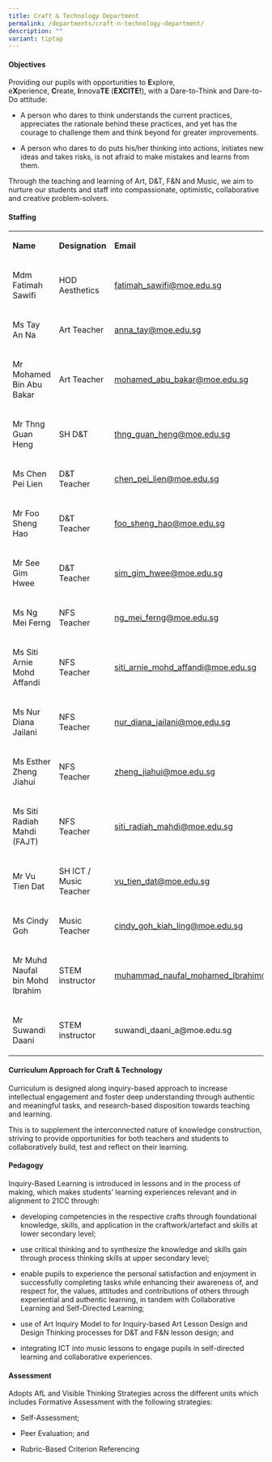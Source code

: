 ```yaml
---
title: Craft & Technology Department
permalink: /departments/craft-n-technology-department/
description: ""
variant: tiptap
---
```

<h4>Objectives</h4>
<p>Providing our pupils with opportunities to&nbsp;<strong>E</strong>xplore,
e<strong>X</strong>perience,&nbsp;<strong>C</strong>reate,&nbsp;<strong>I</strong>nnova<strong>TE</strong>&nbsp;(<strong>EXCITE!</strong>),
with a Dare-to-Think and Dare-to-Do attitude:</p>
<ul data-tight="true" class="tight">
<li>
<p>A person who dares to think understands the current practices, appreciates
the rationale behind these practices, and yet has the courage to challenge
them and think beyond for greater improvements.</p>
</li>
<li>
<p>A person who dares to do puts his/her thinking into actions, initiates
new ideas and takes risks, is not afraid to make mistakes and learns from
them.</p>
</li>
</ul>
<p>Through the teaching and learning of Art, D&amp;T, F&amp;N and Music,
we aim to nurture our students and staff into compassionate, optimistic,
collaborative and creative problem-solvers.</p>
<h4>Staffing</h4>
<table style="minWidth: 75px">
<colgroup>
<col>
<col>
<col>
</colgroup>
<tbody>
<tr>
<td rowspan="1" colspan="1">
<p><strong>Name</strong>
</p>
</td>
<td rowspan="1" colspan="1">
<p><strong>Designation</strong>
</p>
</td>
<td rowspan="1" colspan="1">
<p><strong>Email</strong>
</p>
</td>
</tr>
<tr>
<td rowspan="1" colspan="1">
<p>Mdm Fatimah Sawifi</p>
</td>
<td rowspan="1" colspan="1">
<p>HOD Aesthetics</p>
</td>
<td rowspan="1" colspan="1">
<p><a href="mailto:fatimah_sawifi@moe.edu.sg" rel="noopener noreferrer nofollow" target="">fatimah_sawifi@moe.edu.sg</a>
</p>
</td>
</tr>
<tr>
<td rowspan="1" colspan="1">
<p>Ms Tay An Na</p>
</td>
<td rowspan="1" colspan="1">
<p>Art Teacher</p>
</td>
<td rowspan="1" colspan="1">
<p><a href="mailto:anna_tay@moe.edu.sg" rel="noopener noreferrer nofollow" target="">anna_tay@moe.edu.sg</a>
</p>
</td>
</tr>
<tr>
<td rowspan="1" colspan="1">
<p>Mr Mohamed Bin Abu Bakar</p>
</td>
<td rowspan="1" colspan="1">
<p>Art Teacher</p>
</td>
<td rowspan="1" colspan="1">
<p><a href="mohamed_abu_bakar@moe.edu.sg" rel="noopener noreferrer nofollow" target="_blank">mohamed_abu_bakar@moe.edu.sg</a>
</p>
</td>
</tr>
<tr>
<td rowspan="1" colspan="1">
<p>Mr Thng Guan Heng</p>
</td>
<td rowspan="1" colspan="1">
<p>SH D&amp;T</p>
</td>
<td rowspan="1" colspan="1">
<p><a href="thng_guan_heng@moe.edu.sg" rel="noopener nofollow" target="_blank">thng_guan_heng@moe.edu.sg</a>
</p>
</td>
</tr>
<tr>
<td rowspan="1" colspan="1">
<p>Ms Chen Pei Lien</p>
</td>
<td rowspan="1" colspan="1">
<p>D&amp;T Teacher</p>
</td>
<td rowspan="1" colspan="1">
<p><a href="mailto:chen_pei_lien@moe.edu.sg" rel="noopener noreferrer nofollow" target="">chen_pei_lien@moe.edu.sg</a>
</p>
</td>
</tr>
<tr>
<td rowspan="1" colspan="1">
<p>Mr Foo Sheng Hao</p>
</td>
<td rowspan="1" colspan="1">
<p>D&amp;T Teacher</p>
</td>
<td rowspan="1" colspan="1">
<p><a href="mailto:foo_sheng_hao@moe.edu.sg" rel="noopener noreferrer nofollow" target="">foo_sheng_hao@moe.edu.sg</a>
</p>
</td>
</tr>
<tr>
<td rowspan="1" colspan="1">
<p>Mr See Gim Hwee</p>
</td>
<td rowspan="1" colspan="1">
<p>D&amp;T Teacher</p>
</td>
<td rowspan="1" colspan="1">
<p><a href="sim_gim_hwee@moe.edu.sg" rel="noopener nofollow" target="_blank">sim_gim_hwee@moe.edu.sg</a>
</p>
</td>
</tr>
<tr>
<td rowspan="1" colspan="1">
<p>Ms Ng Mei Ferng</p>
</td>
<td rowspan="1" colspan="1">
<p>NFS Teacher</p>
</td>
<td rowspan="1" colspan="1">
<p><a href="mailto:ng_mei_ferng@moe.edu.sg" rel="noopener noreferrer nofollow" target="">ng_mei_ferng@moe.edu.sg</a>
</p>
</td>
</tr>
<tr>
<td rowspan="1" colspan="1">
<p>Ms Siti Arnie Mohd Affandi</p>
</td>
<td rowspan="1" colspan="1">
<p>NFS Teacher</p>
</td>
<td rowspan="1" colspan="1">
<p><a href="mailto:siti_arnie_mohd_affandi@moe.edu.sg" rel="noopener noreferrer nofollow" target="">siti_arnie_mohd_affandi@moe.edu.sg</a>
</p>
</td>
</tr>
<tr>
<td rowspan="1" colspan="1">
<p>Ms Nur Diana Jailani</p>
</td>
<td rowspan="1" colspan="1">
<p>NFS Teacher</p>
</td>
<td rowspan="1" colspan="1">
<p><a href="mailto:nur_diana_jailani@moe.edu.sg" rel="noopener noreferrer nofollow" target="">nur_diana_jailani@moe.edu.sg</a>
</p>
</td>
</tr>
<tr>
<td rowspan="1" colspan="1">
<p>Ms Esther Zheng Jiahui</p>
</td>
<td rowspan="1" colspan="1">
<p>NFS Teacher</p>
</td>
<td rowspan="1" colspan="1">
<p><a href="lwa_heng_qian@moe.edu.sg" rel="noopener noreferrer nofollow" target="_blank">zheng_jiahui@moe.edu.sg</a>
</p>
</td>
</tr>
<tr>
<td rowspan="1" colspan="1">
<p>Ms Siti Radiah Mahdi (FAJT)</p>
</td>
<td rowspan="1" colspan="1">
<p>NFS Teacher</p>
</td>
<td rowspan="1" colspan="1">
<p><a href="siti_radiah_mahdi@moe.edu.sg" rel="noopener nofollow" target="_blank">siti_radiah_mahdi@moe.edu.sg</a>
</p>
</td>
</tr>
<tr>
<td rowspan="1" colspan="1">
<p>Mr Vu Tien Dat</p>
</td>
<td rowspan="1" colspan="1">
<p>SH ICT / Music Teacher</p>
</td>
<td rowspan="1" colspan="1">
<p><a href="mailto:vu_tien_dat@moe.edu.sg" rel="noopener noreferrer nofollow" target="">vu_tien_dat@moe.edu.sg</a>
</p>
</td>
</tr>
<tr>
<td rowspan="1" colspan="1">
<p>Ms Cindy Goh</p>
</td>
<td rowspan="1" colspan="1">
<p>Music Teacher</p>
</td>
<td rowspan="1" colspan="1">
<p><a href="cindy_goh_kiah_ling@moe.edu.sg" rel="noopener nofollow" target="_blank">cindy_goh_kiah_ling@moe.edu.sg</a>
</p>
</td>
</tr>
<tr>
<td rowspan="1" colspan="1">
<p>Mr Muhd Naufal bin Mohd Ibrahim</p>
</td>
<td rowspan="1" colspan="1">
<p>STEM instructor</p>
</td>
<td rowspan="1" colspan="1">
<p><a href="muhammad_naufal_mohamed_Ibrahim@moe.edu.sg" rel="noopener nofollow" target="_blank">muhammad_naufal_mohamed_Ibrahim@moe.edu.sg</a>
</p>
</td>
</tr>
<tr>
<td rowspan="1" colspan="1">
<p>Mr Suwandi Daani</p>
</td>
<td rowspan="1" colspan="1">
<p>STEM instructor</p>
</td>
<td rowspan="1" colspan="1">
<p><a rel="noopener noreferrer nofollow" target="_blank">suwandi_daani_a@moe.edu.sg</a>
</p>
</td>
</tr>
</tbody>
</table>
<h4>Curriculum Approach for Craft &amp; Technology</h4>
<p>Curriculum is designed along inquiry-based approach to increase intellectual
engagement and foster deep understanding through authentic and meaningful
tasks, and research-based&nbsp;disposition towards teaching and learning.</p>
<p>This is to supplement the interconnected nature of knowledge construction,
striving to provide opportunities for both teachers and students to collaboratively
build, test and reflect on their learning.</p>
<h4>Pedagogy</h4>
<p>Inquiry-Based Learning is introduced in lessons and in the process of
making, which makes students’ learning experiences relevant and in alignment
to 21CC through:</p>
<ul data-tight="true" class="tight">
<li>
<p>developing competencies in the respective crafts through foundational
knowledge, skills, and application in the craftwork/artefact and skills
at lower secondary level;</p>
</li>
<li>
<p>use critical thinking and to synthesize the knowledge and skills gain
through process thinking skills at upper secondary level;</p>
</li>
<li>
<p>enable pupils to experience the personal satisfaction and enjoyment in
successfully completing tasks while enhancing their awareness of, and respect
for, the values, attitudes and contributions of others through experiential
and authentic learning, in tandem with Collaborative Learning and Self-Directed
Learning;</p>
</li>
<li>
<p>use of Art Inquiry Model to for Inquiry-based Art Lesson Design and Design
Thinking processes for D&amp;T and F&amp;N lesson design; and</p>
</li>
<li>
<p>integrating ICT into music lessons to engage pupils in self-directed learning
and collaborative experiences.</p>
</li>
</ul>
<h4>Assessment</h4>
<p>Adopts AfL and Visible Thinking Strategies across the different units
which includes Formative Assessment with the following strategies:</p>
<ul data-tight="true" class="tight">
<li>
<p>Self-Assessment;</p>
</li>
<li>
<p>Peer Evaluation; and</p>
</li>
<li>
<p>Rubric-Based Criterion Referencing</p>
</li>
</ul>
<p></p>